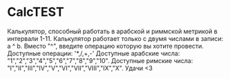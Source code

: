 # CalcTEST
Калькулятор, способный работать в арабской и риммской метрикой в интервали 1-11.
Калькулятор работает только с двумя числами в записи: a ^ b. Вместо "^", введите операцию которую вы хотите провести.
Доступные операции: '*,/,+,-'
Доступные арабские числа: "1","2","3","4","5","6","7","8","9","10".
Доступные римские числа:  "I","II","III","IV","V","VI","VII","VIII","IX","X". 
Удачи <3
